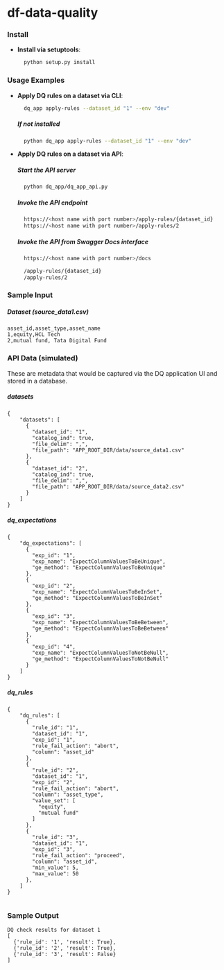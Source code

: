 # df-data-quality

### Install

- **Install via setuptools**:
  ```sh
    python setup.py install
  ```


### Usage Examples

- **Apply DQ rules on a dataset via CLI**:
  ```sh
    dq_app apply-rules --dataset_id "1" --env "dev"
  ```

  ##### If not installed
  ```sh
    python dq_app apply-rules --dataset_id "1" --env "dev"
  ```

- **Apply DQ rules on a dataset via API**:
  ##### Start the API server
  ```sh
    python dq_app/dq_app_api.py
  ```
  ##### Invoke the API endpoint
  ```sh
    https://<host name with port number>/apply-rules/{dataset_id}
    https://<host name with port number>/apply-rules/2
  ```
  ##### Invoke the API from Swagger Docs interface
  ```sh
    https://<host name with port number>/docs

    /apply-rules/{dataset_id}
    /apply-rules/2
  ```

### Sample Input

  ##### Dataset (source_data1.csv)
```
asset_id,asset_type,asset_name
1,equity,HCL Tech
2,mutual fund, Tata Digital Fund
```

### API Data (simulated)
These are metadata that would be captured via the DQ application UI and stored in a database.

  ##### datasets 
```
{
    "datasets": [
      {
        "dataset_id": "1",
        "catalog_ind": true,
        "file_delim": ",",
        "file_path": "APP_ROOT_DIR/data/source_data1.csv"
      },
      {
        "dataset_id": "2",
        "catalog_ind": true,
        "file_delim": ",",
        "file_path": "APP_ROOT_DIR/data/source_data2.csv"
      }
    ]
}
```

  ##### dq_expectations 
```
{
    "dq_expectations": [
      {
        "exp_id": "1",
        "exp_name": "ExpectColumnValuesToBeUnique",
        "ge_method": "ExpectColumnValuesToBeUnique"
      },
      {
        "exp_id": "2",
        "exp_name": "ExpectColumnValuesToBeInSet",
        "ge_method": "ExpectColumnValuesToBeInSet"
      },
      {
        "exp_id": "3",
        "exp_name": "ExpectColumnValuesToBeBetween",
        "ge_method": "ExpectColumnValuesToBeBetween"
      },
      {
        "exp_id": "4",
        "exp_name": "ExpectColumnValuesToNotBeNull",
        "ge_method": "ExpectColumnValuesToNotBeNull"
      }
    ]
}
```

  ##### dq_rules 
```
{
    "dq_rules": [
      {
        "rule_id": "1",
        "dataset_id": "1",
        "exp_id": "1",
        "rule_fail_action": "abort",
        "column": "asset_id"
      },
      {
        "rule_id": "2",
        "dataset_id": "1",
        "exp_id": "2",
        "rule_fail_action": "abort",
        "column": "asset_type",
        "value_set": [
          "equity",
          "mutual fund"
        ]
      },
      {
        "rule_id": "3",
        "dataset_id": "1",
        "exp_id": "3",
        "rule_fail_action": "proceed",
        "column": "asset_id",
        "min_value": 5,
        "max_value": 50
      },
    ]
}
  
```

### Sample Output 

```
DQ check results for dataset 1
[
  {'rule_id': '1', 'result': True}, 
  {'rule_id': '2', 'result': True}, 
  {'rule_id': '3', 'result': False}
]
```
